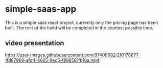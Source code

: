 # simple-saas-app 
This is a simple saas react project, currently only the pricing page has been built. The rest of the build will be completed in the shortest possible time.

## video presentation

https://user-images.githubusercontent.com/97409982/210178677-1fd87909-afd4-4665-8ec5-f888581fb16a.mp4

